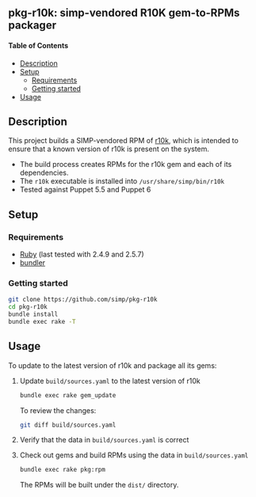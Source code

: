 ## pkg-r10k: simp-vendored R10K gem-to-RPMs packager

#### Table of Contents

<!-- vim-markdown-toc GFM -->

* [Description](#description)
* [Setup](#setup)
  * [Requirements](#requirements)
  * [Getting started](#getting-started)
* [Usage](#usage)

<!-- vim-markdown-toc -->

## Description

This project builds a SIMP-vendored RPM of [r10k], which is intended to ensure that a known
version of r10k is present on the system.

* The build process creates RPMs for the r10k gem and each of its dependencies.
* The `r10k` executable is installed into `/usr/share/simp/bin/r10k`
* Tested against Puppet 5.5 and Puppet 6

## Setup

### Requirements

* [Ruby] (last tested with 2.4.9 and 2.5.7)
* [bundler]

### Getting started

```sh
git clone https://github.com/simp/pkg-r10k
cd pkg-r10k
bundle install
bundle exec rake -T
```

## Usage

To update to the latest version of r10k and package all its gems:

1. Update `build/sources.yaml` to the latest version of r10k

   ```sh
   bundle exec rake gem_update
   ```

   To review the changes:

   ```sh
   git diff build/sources.yaml
   ```

2. Verify that the data in `build/sources.yaml` is correct

3. Check out gems and build RPMs using the data in `build/sources.yaml`

   ```sh
   bundle exec rake pkg:rpm
   ```

   The RPMs will be built under the `dist/` directory.

[r10k]: https://github.com/puppetlabs/r10k
[ruby]: https://www.ruby-lang.org/
[bundler]: https://bundler.io
